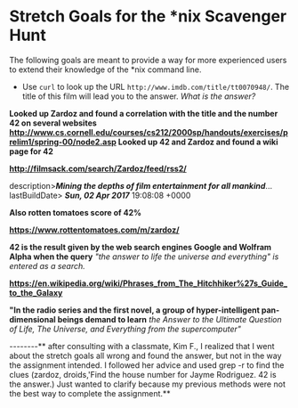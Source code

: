 # Stretch Goals for the *nix Scavenger Hunt

The following goals are meant to provide a way for more experienced users to
extend their knowledge of the *nix command line.

* Use `curl` to look up the URL `http://www.imdb.com/title/tt0070948/`. The title of this film will lead you to the answer. *What is the answer?*

 
**Looked up Zardoz and found a correlation with the title and the number 42 on several websites http://www.cs.cornell.edu/courses/cs212/2000sp/handouts/exercises/prelim1/spring-00/node2.asp
 Looked up 42 and Zardoz and found a wiki page for 42**
 
 **http://filmsack.com/search/Zardoz/feed/rss2/**
 
 description>**_Mining the depths of film entertainment for all mankind_**...</description>
	lastBuildDate> **_Sun, 02 Apr 2017_** 19:08:08 +0000</lastBuildDate>
 
 **Also rotten tomatoes score of 42%**

**https://www.rottentomatoes.com/m/zardoz/**

**42 is the result given by the web search engines Google and Wolfram Alpha when the query**  _"the answer to life the universe and everything" is entered as a search._

 
**https://en.wikipedia.org/wiki/Phrases_from_The_Hitchhiker%27s_Guide_to_the_Galaxy**

 **"In the radio series and the first novel, a group of hyper-intelligent pan-dimensional beings demand to learn** _the Answer to the Ultimate Question of Life, The Universe, and Everything from the supercomputer"_
 
--------** after consulting with a classmate, Kim F., I realized that I went about the stretch goals all wrong and found the answer, but not in the way the assignment intended. I followed her advice and used grep -r to find the clues (zardoz, droids,'Find the house number for Jayme Rodriguez. 42 is the answer.) Just wanted to clarify because my previous methods were not the best way to complete the assignment.**


 
